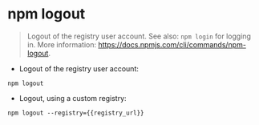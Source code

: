 # npm logout

> Logout of the registry user account.
> See also: `npm login` for logging in.
> More information: <https://docs.npmjs.com/cli/commands/npm-logout>.

- Logout of the registry user account:

`npm logout`

- Logout, using a custom registry:

`npm logout --registry={{registry_url}}`
